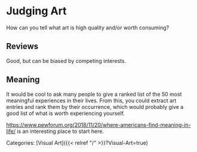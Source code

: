 # Judging Art

How can you tell what art is high quality and/or worth consuming?

## Reviews

Good, but can be biased by competing interests.


## Meaning

It would be cool to ask many people to give a ranked list of the 50 most
meaningful experiences in their lives. From this, you could extract art entries
and rank them by their occurrence, which would probably give a good list of
what is worth experiencing yourself.

https://www.pewforum.org/2018/11/20/where-americans-find-meaning-in-life/ is
an interesting place to start here.

Categories:
[Visual Art]({{< relref "/" >}}?Visual-Art=true)